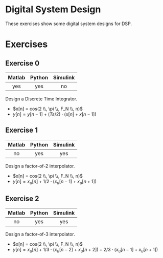 Digital System Design
===

These exercises show some digital system designs for DSP.

# Exercises

## Exercise 0

| **Matlab** | **Python** | **Simulink** |
|:----------:|:----------:|:------------:|
|     yes    |     yes    |      no      |

Design a Discrete Time Integrator.

- $x[n] = cos(2 \\, \pi \\, F_N \\, n)$
- $y[n] = y[n−1] + (Ts/2) \cdot (x[n] + x[n−1])$

## Exercise 1

| **Matlab** | **Python** | **Simulink** |
|:----------:|:----------:|:------------:|
|     no     |     yes    |      yes     |

Design a factor-of-2 interpolator.

- $x[n] = cos(2 \\, \pi \\, F_N \\, n)$
- $y[n] = x_u[n] + 1/2 \cdot (x_u[n-1]+x_u[n+1])$

## Exercise 2

| **Matlab** | **Python** | **Simulink** |
|:----------:|:----------:|:------------:|
|     no     |     yes    |      yes     |

Design a factor-of-3 interpolator.

- $x[n] = cos(2 \\, \pi \\, F_N \\, n)$
- $y[n] = x_u[n] + 1/3 \cdot (x_u[n-2]+x_u[n+2]) + 2/3 \cdot (x_u[n-1]+x_u[n+1])$
